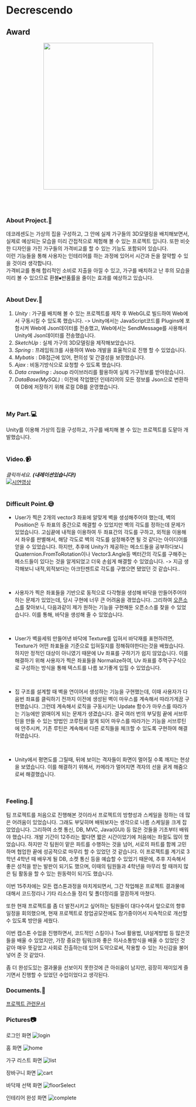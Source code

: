 # Decrescendo

## Award
<center><img src="https://user-images.githubusercontent.com/43705434/103533219-1193e000-4ed0-11eb-9770-e7b0a3757b36.jpg" width="300" height="400"></center>
<br>
<br>
<br>

### About Project.:two_men_holding_hands:
데코레센도는 가상의 집을 구성하고, 그 안에 실제 가구들의 3D모델링을 배치해보면서, 실제로 예상되는 모습을 미리 간접적으로 체험해 볼 수 있는 프로젝트 입니다.
또한 비슷한 디자인을 가진 가구들의 가격비교를 할 수 있는 기능도 포함되어 있습니다.<br>
이런 기능들을 통해 사용자는 인테리어를 하는 과정에 있어서 시간과 돈을 절약할 수 있을 것이라 생각합니다. <br>
가격비교를 통해 합리적인 소비로 지출을 아낄 수 있고, 가구를 배치하고 난 후의 모습을 미리 볼 수 있으므로 환불⦁반품률을 줄이는 효과를 예상하고 있습니다.<br>
<br>

### About Dev.:nut_and_bolt:
1. *Unity* : 가구를 배치해 볼 수 있는 프로젝트를 제작 후 WebGL로 빌드하여 Web에서 구동시킬 수 있도록 했습니다.
-> Unity에서는 JavaScript코드를 Plugins에 포함시켜 Web에 Json데이터를 전송했고, Web에서는 SendMessage를 사용해서 Unity에 Json데이터를 전송했습니다.
2. *SketchUp* : 실제 가구의 3D모델링을 제작해보았습니다.
3. *Spring* : 프레임워크를 사용하여 Web 개발을 효율적으로 진행 할 수 있었습니다.
4. *Mybatis* : DB접근에 있어, 편의성 및 간결성을 보장했습니다.
5. *Ajax* : 비동기방식으로 요청할 수 있도록 했습니다.
6. *Data crawling* : Jsoup 라이브러리를 활용하여 실제 가구정보를 받아왔습니다.
7. *DataBase(MySQL)* : 이전에 작업했던 인테리어의 모든 정보를 Json으로 변환하여 DB에 저장하기 위해 로컬 DB를 운영했습니다.
<br>

### My Part.:computer:
Unity를 이용해 가상의 집을 구성하고, 가구를 배치해 볼 수 있는 프로젝트를 도맡아 개발했습니다.<br>
<br>

### Video.:video_camera:
*클릭하세요.* ***(내레이션있습니다!)***<br>
[![시연영상](https://img.youtube.com/vi/ZylFNa6sgBA/0.jpg)](https://www.youtube.com/watch?v=ZylFNa6sgBA)<br>
<br>

### Difficult Point.:sweat_smile:
* User가 찍은 2개의 vector3 좌표에 알맞게 벽을 생성해주어야 했는데, 벽의 Position은 두 좌표의 중간으로 해결할 수 있었지만 벽의 각도를 정하는데 문제가 있었습니다.
고심끝에 내적을 이용하여 두 좌표간의 각도를 구하고, 외적을 이용해서 좌우를 판별해서, 해당 각도로 벽의 각도를 설정해주면 될 것 같다는 아이디어를 얻을 수 있었습니다.
하지만, 추후에 Unity가 제공하는 메소드들을 공부하다보니 Quaternion.FromToRotation이나 Vector3.Angle등 벡터간의 각도를 구해주는 메소드들이 있다는 것을 알게되었고 더욱 손쉽게 해결할 수 있었습니다. -> 지금 생각해보니 내적,외적보다는 아크탄젠트로 각도를 구했으면 됐었던 것 같습니다..

<br>

* 사용자가 찍은 좌표들을 기반으로 동적으로 다각형을 생성해 바닥을 만들어주어야하는 문제가 있었는데, 당시 구현에 너무 큰 어려움을 겪었습니다.
그리하여 [오픈소스](https://gist.github.com/N-Carter/12242476dc4e4036db34)를 찾아보니, 다음과같이 제가 원하는 기능을 구현해둔 오픈소스를 찾을 수 있었습니다.
이를 통해, 바닥을 생성해 줄 수 있었습니다.

<br>

* User가 벽을세워 만들어낸 바닥에 Texture를 입혀서 바닥재를 표현하려면, Texture가 어떤 좌표들을 기준으로 입혀질지를 정해줘야한다는것을 배웠습니다. 하지만 정적인 대상이 아니였기 때문에 Uv 좌표를 구하기가 쉽지 않았습니다. 이를 해결하기 위해 사용자가 찍은 좌표들을 Normalize하여, Uv 좌표를 주먹구구식으로 구성하는 방식을 통해 텍스트를 나름 보기좋게 입힐 수 있었습니다.

<br>

* 집 구조를 설계할 때 벽을 연이어서 생성하는 기능을 구현했는데, 이때 사용자가 다음번 좌표를 클릭하기 전까지 이전에 생성된 벽이 마우스를 계속해서 따라가게끔 구현했습니다. 그런데 계속해서 로직을 구동시키는 Update 함수가 마우스를 따라가는 기능에만 얽매이게 되는 문제가 생겼습니다. 결국 여러 번의 부딪힘 끝에 서브루틴을 만들 수 있는 방법인 코루틴을 알게 되어 마우스를 따라가는 기능을 서브루틴에 안주시켜, 기존 루틴은 계속해서 다른 로직들을 체크할 수 있도록 구현하여 해결하였습니다.

<br>

* Unity에서 평면도를 그릴때, 뒤에 보이는 격자들이 화면이 멀어질 수록 깨지는 현상을 보였습니다. 이를 해결하기 위해서, 카메라가 멀어지면 격자의 선을 굵게 해줌으로써 해결했습니다.

<br>

### Feeling.:pencil:
팀 프로젝트를 처음으로 진행해본 것이라서 프로젝트의 방향성과 스케일을 정하는 데 많은 어려움이 있었습니다. 그래도 부딪히며 배워보자는 생각으로 나름 스케일을 크게 잡았었습니다. 그리하여 소켓 통신, DB, MVC, Java(GUI) 등 많은 것들을 기초부터 배워야 했습니다. 개발 기간이 12주라는 짧다면 짧은 시간이었기에 처음에는 좌절도 많이 했었습니다. 하지만 각 팀원이 맡은 파트를 수행하는 것을 넘어, 서로의 파트를 함께 고민하며 협업한 끝에 성공적으로 마무리 할 수 있었던 것 같습니다. 이 프로젝트를 계기로 3학년 4학년 때 배우게 될 DB, 소켓 통신 등을 예습할 수 있었기 때문에, 추후 지속해서 좋은 성적을 받는 발판이 되기도 했으며, 이때의 팀원들과 4학년을 마무리 할 때까지 많은 팀 활동을 할 수 있는 원동력이 되기도 했습니다.<br>

이번 15주차에는 모든 캡스톤과정을 마치게되면서, 그간 작업해온 프로젝트 결과물에 대해서 코드정리나 기타 리소스들 정리 및 폴더정리를 깔끔하게 마쳤다.

또한 현재 프로젝트를 좀 더 발전시키고 싶어하는 팀원들이 대다수여서 앞으로의 향후 일정을 회의했으며, 현재 프로젝트로 창업공모전에도 참가중이어서 지속적으로 개선할 수 있도록 방안을 세웠다. 

이번 캡스톤 수업을 진행하면서, 코드적인 스킬이나 Tool 활용법, UI설계방법 등 많은것들을 배울 수 있었지만, 가장 중요한 팀워크와 좋은 의사소통방식을 배울 수 있었던 것 같아 매우 뜻깊었고 사회로 진출하는데 있어 도약으로써, 작용할 수 있는 자신감을 불어 넣어 준 것 같았다.

좀 더 완성도있는 결과물을 선보이지 못한것에 큰 아쉬움이 남지만, 굉장히 재미있게 즐기면서 진행할 수 있었던 수업이었다고 생각된다.
<br>

### Documents.:book:
[프로젝트 관련문서](https://github.com/tlagmltjq11/Capston_Documents)
<br>

### Pictures:camera:
로그인 화면
![login](https://user-images.githubusercontent.com/43705434/103642019-ea9fe180-4f95-11eb-8d92-2b825e6a80d0.png)
<br>

홈 화면
![home](https://user-images.githubusercontent.com/43705434/103642017-e96eb480-4f95-11eb-9a14-c69547f0bd75.png)
<br>

가구 리스트 화면
![list](https://user-images.githubusercontent.com/43705434/103642018-ea9fe180-4f95-11eb-9e13-f5356d695b27.png)
<br>

장바구니 화면
![cart](https://user-images.githubusercontent.com/43705434/103642021-eb387800-4f95-11eb-9f77-2fcbe7b6b97c.png)
<br>

바닥재 선택 화면
![floorSelect](https://user-images.githubusercontent.com/43705434/103642027-ebd10e80-4f95-11eb-9d71-223860f800a9.png)
<br>

인테리어 완성 화면
![complete](https://user-images.githubusercontent.com/43705434/103642024-eb387800-4f95-11eb-965a-15da2b31d984.png)
